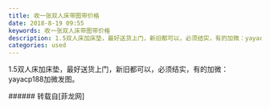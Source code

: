 ```yaml
---
title: 收一张双人床带图带价格
date: 2018-8-19 09:55
keywords: 收一张双人床带图带价格
description: 1.5双人床加床垫，最好送货上门，新旧都可以，必须结实，有的加微：yayacp188加微发图。
categories: used
---
```

<td class="t_f" id="postmessage_1660433">

1.5双人床加床垫，最好送货上门，新旧都可以，必须结实，有的加微：yayacp188加微发图。<br/>
</td>
###### 转载自[菲龙网]